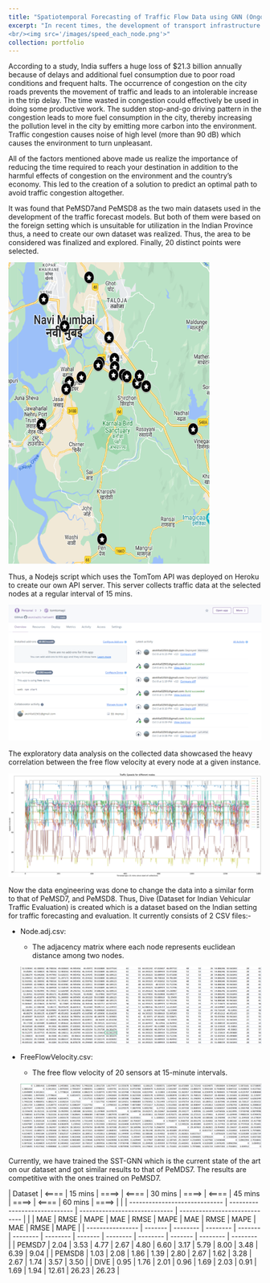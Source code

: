 ```yaml
---
title: "Spatiotemporal Forecasting of Traffic Flow Data using GNN (Ongoing)"
excerpt: "In recent times, the development of transport infrastructure has had a great boom, however, traffic problems continue to spread due to an increase in the population in urban areas  which ultimately increases pressure on transport networks. Thus, we develop a GNN model (SST-GNN currently) which provides forecasts of traffic flow data such as velocity, etc. Additionally, we introduce DIVE dataset created by collecting traffic data over 20 nodes within the Old Panvel, Maharashtra of the Indian Province. The model achieved an RMSE of 1.76, 1.69 and 1.69 on the DIVE dataset at 15, 30 and 45 mins intervals for prediction.
<br/><img src='/images/speed_each_node.png'>"
collection: portfolio
---
```


According to a study, India suffers a huge loss of $21.3 billion annually because of delays and additional fuel consumption due to poor road conditions and frequent halts. The occurrence of congestion on the city roads prevents the movement of traffic and leads to an intolerable increase in the trip delay. The time wasted in congestion could effectively be used in doing some productive work. The sudden stop-and-go driving pattern in the congestion leads to more fuel consumption in the city, thereby increasing the pollution level in the city by emitting more carbon into the environment. Traffic congestion causes noise of high level (more than 90 dB) which causes the environment to turn unpleasant.

All of the factors mentioned above made us realize the importance of reducing the time required to reach your destination in addition to the harmful effects of congestion on the environment and the country’s economy. This led to the creation of a solution to predict an optimal path to avoid traffic congestion altogether.

It was found that PeMSD7and PeMSD8 as the two main datasets used in the development of the traffic forecast models. But both of them were based on the foreign setting which is unsuitable for utilization in the Indian Province thus, a need to create our own dataset was realized. Thus, the area to be considered was finalized and explored. Finally, 20 distinct points were selected.

<img height="600" width="400" src='/images/node_map.png'><br/>

Thus, a Nodejs script which uses the TomTom API was deployed on Heroku to create our own API server. This server collects traffic data at the selected nodes at a regular interval of 15 mins.

<img src='/images/heroku.png'><br/>

The exploratory data analysis on the collected data showcased the heavy correlation between the free flow velocity at every node at a given instance.

<img src='/images/speed_each_node.png'><br/>

Now the data engineering was done to change the data into a similar form to that of PeMSD7, and PeMSD8. Thus, Dive (Dataset for Indian Vehicular Traffic Evaluation) is created which is a dataset based on the Indian setting for traffic forecasting and evaluation. It currently consists of 2 CSV files:-

- Node.adj.csv: 
    - The adjacency matrix where each node represents euclidean distance among two nodes.

    <img src='/images/speed.png'><br/>

- FreeFlowVelocity.csv: 
    - The free flow velocity of 20 sensors at 15-minute intervals.

    <img src='/images/adj.png'><br/>

Currently, we have trained the SST-GNN which is the current state of the art on our dataset and got similar results to that of PeMDS7. The results are competitive with the ones trained on PeMSD7.

| Dataset          | <====   |  15 mins |  ====>   | <====   | 30 mins  |  ====>   | <====   |  45 mins | ====>    | <====   |  60 mins | ====>    |
|                  | ----------------------------- | ----------------------------- | ----------------------------- | ----------------------------- |
|                  |   MAE   |   RMSE   |   MAPE   |   MAE   |   RMSE   |   MAPE   |   MAE   |   RMSE   |   MAPE   |   MAE   |   RMSE   |   MAPE   |
| ---------------- | ------- | -------- | -------- | ------- | -------- | -------- | ------- | -------- | -------- | ------- | -------- | -------- |
| PEMSD7           | 2.04    | 3.53     | 4.77     | 2.67    | 4.80     | 6.60     | 3.17    | 5.79     | 8.00     | 3.48    | 6.39     | 9.04     |
| PEMSD8           | 1.03    | 2.08     | 1.86     | 1.39    | 2.80     | 2.67     | 1.62    | 3.28     | 2.67     | 1.74    | 3.57     | 3.50     |
| DIVE             | 0.95    | 1.76     | 2.01     | 0.96    | 1.69     | 2.03     | 0.91    | 1.69     | 1.94     | 12.61   | 26.23    | 26.23    |

